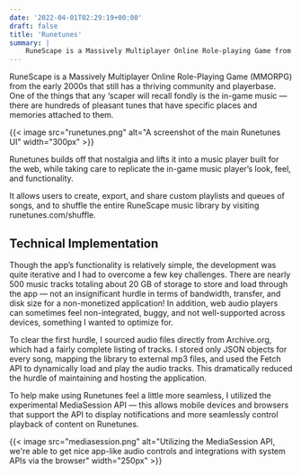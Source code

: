 ```yaml
---
date: '2022-04-01T02:29:19+00:00'
draft: false
title: 'Runetunes'
summary: |
    RuneScape is a Massively Multiplayer Online Role-playing Game from the early 2000s. I built a web audio player that replicates and expands on the in-game music player’s functionality, look, and feel.
---
```


RuneScape is a Massively Multiplayer Online Role-Playing Game (MMORPG) from the early 2000s that still has a thriving community and playerbase. One of the things that any ‘scaper will recall fondly is the in-game music — there are hundreds of pleasant tunes that have specific places and memories attached to them.

{{< image src="runetunes.png" alt="A screenshot of the main Runetunes UI" width="300px" >}}

Runetunes builds off that nostalgia and lifts it into a music player built for the web, while taking care to replicate the in-game music player’s look, feel, and functionality.

It allows users to create, export, and share custom playlists and queues of songs, and to shuffle the entire RuneScape music library by visiting runetunes.com/shuffle.

## Technical Implementation

Though the app’s functionality is relatively simple, the development was quite iterative and I had to overcome a few key challenges. There are nearly 500 music tracks totaling about 20 GB of storage to store and load through the app — not an insignificant hurdle in terms of bandwidth, transfer, and disk size for a non-monetized application! In addition, web audio players can sometimes feel non-integrated, buggy, and not well-supported across devices, something I wanted to optimize for.

To clear the first hurdle, I sourced audio files directly from Archive.org, which had a fairly complete listing of tracks. I stored only JSON objects for every song, mapping the library to external mp3 files, and used the Fetch API to dynamically load and play the audio tracks. This dramatically reduced the hurdle of maintaining and hosting the application.

To help make using Runetunes feel a little more seamless, I utilized the experimental MediaSession API — this allows mobile devices and browsers that support the API to display notifications and more seamlessly control playback of content on Runetunes.

{{< image src="mediasession.png" alt="Utilizing the MediaSession API, we're able to get nice app-like audio controls and integrations with system APIs via the browser" width="250px" >}}